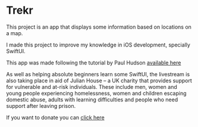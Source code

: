 #  Trekr

This project is an app that displays some information based on locations on a map.

I made this project to improve my knowledge in iOS development, specially SwiftUI.

This app was made following the tutorial by Paul Hudson [available here](https://www.youtube.com/watch?v=aP-SQXTtWhY)

As well as helping absolute beginners learn some SwiftUI, the livestream is also taking place in aid of Julian House – a UK charity that provides support for vulnerable and at-risk individuals. These include men, women and young people experiencing homelessness, women and children escaping domestic abuse, adults with learning difficulties and people who need support after leaving prison.

If you want to donate you can [click here](https://www.justgiving.com/fundraising/twostraws)

